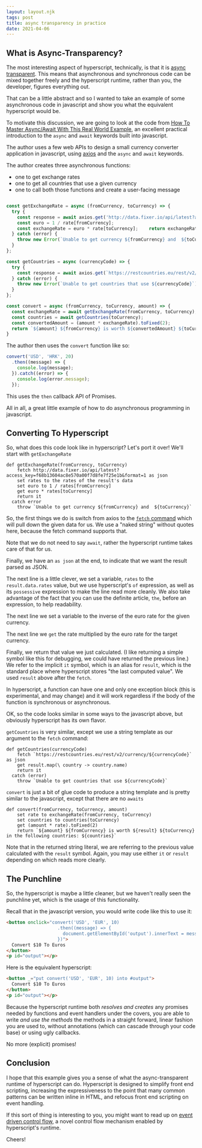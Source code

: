 ```yaml
---
layout: layout.njk
tags: post
title: async transparency in practice
date: 2021-04-06
---
```


## What is Async-Transparency?

The most interesting aspect of hyperscript, technically, is that it is [async transparent](/docs#async). This means
that asynchronous and synchronous code can be mixed together freely and the hyperscript runtime, rather than you, the
developer, figures everything out.

That can be a little abstract and so I wanted to take an example of some asynchronous code in javascript and show you what
the equivalent hyperscript would be.

To motivate this discussion, we are going to look at the code from [How To Master Async/Await With This Real World Example](https://medium.com/free-code-camp/how-to-master-async-await-with-this-real-world-example-19107e7558ad), an excellent practical introduction to the `async` and `await` keywords built into
javascript.

The author uses a few web APIs to design a small currency converter application in javascript, using 
[axios](https://github.com/axios/axios) and the `async` and `await` keywords.  

The author creates three asynchronous functions:
  * one to get exchange rates
  * one to get all countries that use a given currency
  * one to call both those functions and create a user-facing message 

```javascript

const getExchangeRate = async (fromCurrency, toCurrency) => {
  try {
    const response = await axios.get('http://data.fixer.io/api/latest?access_key=f68b13604ac8e570a00f7d8fe7f25e1b&format=1');    const rate = response.data.rates;
    const euro = 1 / rate[fromCurrency];
    const exchangeRate = euro * rate[toCurrency];    return exchangeRate;
  } catch (error) {
    throw new Error(`Unable to get currency ${fromCurrency} and  ${toCurrency}`);
  }
};

const getCountries = async (currencyCode) => {
  try {
    const response = await axios.get(`https://restcountries.eu/rest/v2/currency/${currencyCode}`);return response.data.map(country => country.name);
  } catch (error) {
    throw new Error(`Unable to get countries that use ${currencyCode}`);
  }
};

const convert = async (fromCurrency, toCurrency, amount) => {
  const exchangeRate = await getExchangeRate(fromCurrency, toCurrency);
  const countries = await getCountries(toCurrency);
  const convertedAmount = (amount * exchangeRate).toFixed(2);
  return `${amount} ${fromCurrency} is worth ${convertedAmount} ${toCurrency}. You can spend these in the following countries: ${countries}`;
}

```

The author then uses the `convert` function like so:

```javascript
convert('USD', 'HRK', 20)
  .then((message) => {
    console.log(message);
  }).catch((error) => {
    console.log(error.message);
  });
```

This uses the `then` callback API of Promises.

All in all, a great little example of how to do asynchronous programming in javascript.

## Converting To Hyperscript

So, what does this code look like in hyperscript?  Let's port it over!  We'll start with `getExchangeRate`

```hyperscript
def getExchangeRate(fromCurrency, toCurrency)
    fetch http://data.fixer.io/api/latest?access_key=f68b13604ac8e570a00f7d8fe7f25e1b&format=1 as json
    set rates to the rates of the result's data
    set euro to 1 / rates[fromCurrency]
    get euro * rates[toCurrency]
    return it
  catch error
    throw `Unable to get currency ${fromCurrency} and  ${toCurrency}`
```

So, the first things we do is switch from axios to the [`fetch` command](/commands/fetch) which will pull down the 
given data for us.  We use a "naked string" without quotes here, because the fetch command supports that.

Note that we do not need to say `await`, rather the hyperscript runtime takes care of that for us.

Finally, we have an `as json` at the end, to indicate that we want the result parsed as JSON.

The next line is a little clever, we set a variable, `rates` to the `result.data.rates` value, but we use hyperscript's
`of` expression, as well as its `possessive` expression to make the line read more cleanly.  We also take advantage of
the fact that you can use the definite article, `the`, before an expression, to help readability.

The next line we set a variable to the inverse of the euro rate for the given currency.

The next line we `get` the rate multiplied by the euro rate for the target currency.

Finally, we return that value we just calculated.  (I like returning a simple symbol like this for debugging, we could
have returned the previous line.)  We refer to the implicit `it` symbol, which is an alias for `result`, which is
the standard place where hyperscript stores "the last computed value".  We used `result` above after the `fetch`.

In hyperscript, a function can have one and only one exception block (this is experimental, and may change) and it will
work regardless if the body of the function is synchronous or asynchronous.

OK, so the code looks similar in some ways to the javascript above, but obviously hyperscript has its own flavor.

`getCountries` is very similar, except we use a string template as our argument to the `fetch` command:

```hyperscript
def getCountries(currencyCode)
    fetch `https://restcountries.eu/rest/v2/currency/${currencyCode}` as json
    get result.map(\ country -> country.name)
    return it
  catch (error)
    throw `Unable to get countries that use ${currencyCode}`
```

`convert` is just a bit of glue code to produce a string template and is pretty similar to the javascript, except 
that there are no `awaits`

```hyperscript
def convert(fromCurrency, toCurrency, amount) 
    set rate to exchangeRate(fromCurrency, toCurrency)
    set countries to countries(toCurrency)
    get (amount * rate).toFixed(2)
    return `${amount} ${fromCurrency} is worth ${result} ${toCurrency} in the following countries: ${countries}`
```

Note that in the returned string literal, we are referring to the previous value calculated with the `result` symbol.
Again, you may use either `it` or `result` depending on which reads more clearly.

## The Punchline

So, the hyperscript is maybe a little cleaner, but we haven't really seen the punchline yet, which is the usage of 
this functionality.

Recall that in the javascript version, you would write code like this to use it:

```html
<button onclick="convert('USD', 'EUR', 10)
                   .then((message) => {
                     document.getElementById('output').innerText = message;
                   })">
  Convert $10 To Euros
</button>
<p id="output"></p>
```

Here is the equivalent hyperscript:

```html
<button _="put convert('USD', 'EUR', 10) into #output">
  Convert $10 To Euros
</button>
<p id="output"></p>
```

Because the hyperscript runtime both *resolves and creates* any promises needed by functions and event handlers under
the covers, you are able to write *and use the methods* the methods in a straight forward, linear fashion
you are used to, without annotations (which can cascade through your code base) or using ugly callbacks.

No more (explicit) promises!

## Conclusion

I hope that this example gives you a sense of what the async-transparent runtime of hyperscript can do.  Hyperscript
is designed to simplify front end scripting, increasing the expressiveness to the point that many common patterns
can be written inline in HTML, and refocus front end scripting on event handling.

If this sort of thing is interesting to you, you might want to read up on 
[event driven control flow](/docs#event-control-flow), a novel control flow mechanism enabled by hyperscript's runtime.

Cheers!
